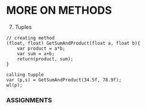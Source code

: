 MORE ON METHODS
===============

7. Tuples 
``` 
// creating method
(float, float) GetSumAndProduct(float a, float b){
    var product = a*b;
    var sum = a+b;
    return(product, sum);
}

calling tupple
var (p,s) = GetSumAndProduct(34.5f, 78.9f);
wl(p);
```


### ASSIGNMENTS
